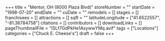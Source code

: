 +++
title = "Mentor, OH (8000 Plaza Blvd)"
storeNumber = ""
startDate = "1998-07-20"
endDate = ""
cuDate = ""
remodels = []
stages = []
franchisees = []
attractions = []
sqft = ""
latitudeLongitude = ["41.6522557", "-81.36784758"]
citations = []
contributors = []
downloadLinks = []
pageThumbnailFile = "ISLf7GdPkHe1AsywwYMq.avif"
tags = ["Locations"]
categories = ["Chuck E. Cheese's"]
draft = false
+++
